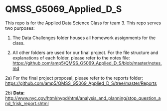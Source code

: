 # QMSS_G5069_Applied_D_S

This repo is for the Applied Data Science Class for team 3.  This repo serves two purposes:

1) The Data Challenges folder houses all homework assignments for the class.

2) All other folders are used for our final project.  For the file structure and explanations of each folder, please refer  to the notes file: https://github.com/amp5/QMSS_G5069_Applied_D_S/blob/master/notes.md 

2a) For the final project proposal, please refer to the reports folder: https://github.com/amp5/QMSS_G5069_Applied_D_S/tree/master/Reports

2b) **Data:** http://www.nyc.gov/html/nypd/html/analysis_and_planning/stop_question_and_frisk_report.shtml
